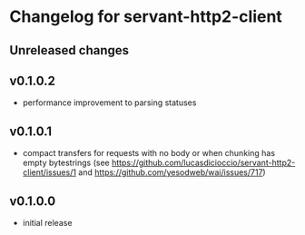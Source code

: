 # Changelog for servant-http2-client

## Unreleased changes

## v0.1.0.2

- performance improvement to parsing statuses

## v0.1.0.1
- compact transfers for requests with no body or when chunking has empty bytestrings (see https://github.com/lucasdicioccio/servant-http2-client/issues/1 and https://github.com/yesodweb/wai/issues/717)

## v0.1.0.0
- initial release
